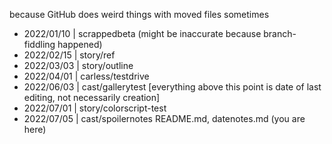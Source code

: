 because GitHub does weird things with moved files sometimes

- 2022/01/10 | scrappedbeta (might be inaccurate because branch-fiddling happened)
- 2022/02/15 | story/ref
- 2022/03/03 | story/outline
- 2022/04/01 | carless/testdrive
- 2022/06/03 | cast/gallerytest
						 [everything above this point is date of last editing, not necessarily creation]
- 2022/07/01 | story/colorscript-test
- 2022/07/05 | cast/spoilernotes
							 README.md, datenotes.md (you are here)